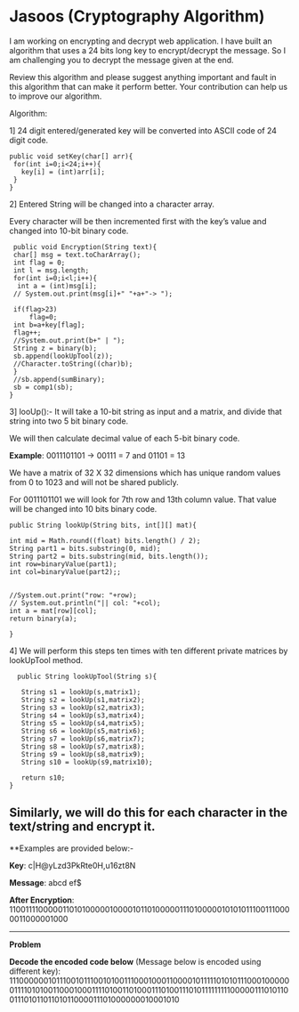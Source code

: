 # Jasoos (Cryptography Algorithm)

I am working on encrypting and decrypt web application. I have built an algorithm that uses a 24 bits long key to encrypt/decrypt the message. So I am challenging you to decrypt the message given at the end. 

Review this algorithm and please suggest anything important and fault in this algorithm that can make it perform better. Your contribution can help us to improve our algorithm. 

Algorithm:

1] 24 digit entered/generated key will be converted into ASCII code of 24 digit code.

    public void setKey(char[] arr){
     for(int i=0;i<24;i++){
       key[i] = (int)arr[i];
     } 
    }

2] Entered String will be changed into a character array.

Every character will be then incremented first with the key’s value and changed into 10-bit binary code.

     public void Encryption(String text){
     char[] msg = text.toCharArray();
     int flag = 0;
     int l = msg.length;
     for(int i=0;i<l;i++){
      int a = (int)msg[i];
     // System.out.print(msg[i]+" "+a+"-> ");
      
     if(flag>23)
         flag=0;
     int b=a+key[flag];
     flag++;
     //System.out.print(b+" | ");
     String z = binary(b);
     sb.append(lookUpTool(z));
     //Character.toString((char)b);
     }
     //sb.append(sumBinary);
     sb = comp1(sb);
    }

3] looUp():-  It will take a 10-bit string as input and a matrix, and divide that string into two 5 bit binary code.

We will then calculate decimal value of each 5-bit binary code.

**Example**: 0011101101 -> 00111 = 7 and 01101 = 13

We have a matrix of 32 X 32 dimensions which has unique random values from 0 to 1023 and will not be shared publicly. 

For 0011101101 we will look for 7th row and 13th column value.
That value will be changed into 10 bits binary code.

    public String lookUp(String bits, int[][] mat){
    
    int mid = Math.round((float) bits.length() / 2);
    String part1 = bits.substring(0, mid);
    String part2 = bits.substring(mid, bits.length());
    int row=binaryValue(part1);
    int col=binaryValue(part2);;
    
   
    //System.out.print("row: "+row);
    // System.out.println("|| col: "+col);
    int a = mat[row][col];
    return binary(a);
    
    }

4] We will perform this steps ten times with ten different private matrices by lookUpTool method.

      public String lookUpTool(String s){
   
       String s1 = lookUp(s,matrix1);
       String s2 = lookUp(s1,matrix2);
       String s3 = lookUp(s2,matrix3);
       String s4 = lookUp(s3,matrix4);
       String s5 = lookUp(s4,matrix5);
       String s6 = lookUp(s5,matrix6);
       String s7 = lookUp(s6,matrix7);
       String s8 = lookUp(s7,matrix8);
       String s9 = lookUp(s8,matrix9);
       String s10 = lookUp(s9,matrix10);
       
       return s10;
    }

Similarly, we will do this for each character in the text/string and encrypt it.
--------------------------------------------------------------------------
**Examples are provided below:-

 **Key**: c|H@yLzd3PkRte0H,u16zt8N

**Message**: abcd ef$

**After Encryption**: 11001111000001101010000010000101101000001110100000101010111001110000011000001000

-------------------------------------------------------------------------------
**Problem**

**Decode the encoded code below** (Message below is encoded using different key): 111000000101110010111001010011100010001100001011111010101110001000000111101010011000100011110100110100011101001110101111111110000011101011001110101101101011000011101000000010001010

